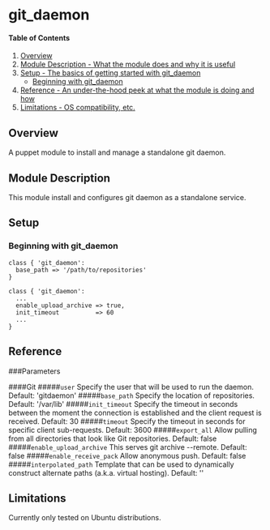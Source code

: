 # git_daemon

#### Table of Contents

1. [Overview](#overview)
2. [Module Description - What the module does and why it is useful](#module-description)
3. [Setup - The basics of getting started with git_daemon](#setup)
    * [Beginning with git_daemon](#beginning-with-git_daemon)
4. [Reference - An under-the-hood peek at what the module is doing and how](#reference)
5. [Limitations - OS compatibility, etc.](#limitations)

## Overview

A puppet module to install and manage a standalone git daemon.

## Module Description

This module install and configures git daemon as a standalone service.

## Setup

### Beginning with git_daemon

```puppet
class { 'git_daemon':
  base_path => '/path/to/repositories'
}
```

```puppet
class { 'git_daemon':
  ...
  enable_upload_archive => true,
  init_timeout          => 60
  ...
}
```

## Reference

###Parameters

####Git
#####`user`
Specify the user that will be used to run the daemon. Default: 'gitdaemon'
#####`base_path`
Specify the location of repositories. Default: '/var/lib'
#####`init_timeout`
Specify the timeout in seconds between the moment the connection is established and the client request is received. Default: 30
#####`timeout`
Specify the timeout in seconds for specific client sub-requests. Default: 3600
#####`export_all`
Allow pulling from all directories that look like Git repositories. Default: false
#####`enable_upload_archive`
This serves git archive --remote. Default: false
#####`enable_receive_pack`
Allow anonymous push. Default: false
#####`interpolated_path`
Template that can be used to dynamically construct alternate paths (a.k.a. virtual hosting). Default: ''

## Limitations

Currently only tested on Ubuntu distributions.
